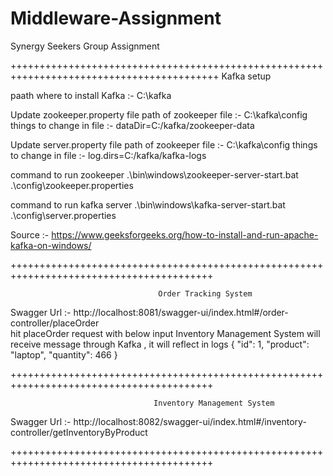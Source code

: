 # Middleware-Assignment
Synergy Seekers Group Assignment


++++++++++++++++++++++++++++++++++++++++++++++++++++++++++++++++++++++++++++++++++++++++++
                                    Kafka setup
									
paath where to install Kafka  :- C:\kafka

Update zookeeper.property file 
path of zookeeper file :-   C:\kafka\config
things to change in file :-  dataDir=C:/kafka/zookeeper-data 

Update server.property file 
path of zookeeper file :-   C:\kafka\config
things to change in file :-  log.dirs=C:/kafka/kafka-logs

command to run zookeeper
.\bin\windows\zookeeper-server-start.bat .\config\zookeeper.properties

command to run kafka server 
.\bin\windows\kafka-server-start.bat .\config\server.properties

Source :- https://www.geeksforgeeks.org/how-to-install-and-run-apache-kafka-on-windows/

+++++++++++++++++++++++++++++++++++++++++++++++++++++++++++++++++++++++++++++++++++++++++

                                     Order Tracking System
									 
Swagger Url :- 	http://localhost:8081/swagger-ui/index.html#/order-controller/placeOrder								 
hit placeOrder request with below input Inventory Management System will receive message through Kafka , it will reflect in logs
{
    "id": 1,
    "product": "laptop",
    "quantity": 466
}									 
									 
									 
+++++++++++++++++++++++++++++++++++++++++++++++++++++++++++++++++++++++++++++++++++++++++

                                    Inventory Management System
									
Swagger Url :- http://localhost:8082/swagger-ui/index.html#/inventory-controller/getInventoryByProduct

									
+++++++++++++++++++++++++++++++++++++++++++++++++++++++++++++++++++++++++++++++++++++++++



